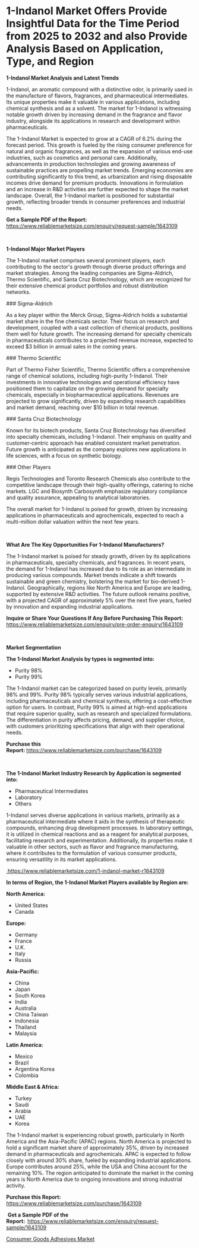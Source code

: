 <p><h1>1-Indanol Market Offers Provide Insightful Data for the Time Period from 2025 to 2032 and also Provide Analysis Based on Application, Type, and Region</h1></p><p><strong>1-Indanol Market Analysis and Latest Trends</strong></p>
<p><p>1-Indanol, an aromatic compound with a distinctive odor, is primarily used in the manufacture of flavors, fragrances, and pharmaceutical intermediates. Its unique properties make it valuable in various applications, including chemical synthesis and as a solvent. The market for 1-Indanol is witnessing notable growth driven by increasing demand in the fragrance and flavor industry, alongside its applications in research and development within pharmaceuticals.</p><p>The 1-Indanol Market is expected to grow at a CAGR of 6.2% during the forecast period. This growth is fueled by the rising consumer preference for natural and organic fragrances, as well as the expansion of various end-use industries, such as cosmetics and personal care. Additionally, advancements in production technologies and growing awareness of sustainable practices are propelling market trends. Emerging economies are contributing significantly to this trend, as urbanization and rising disposable incomes drive demand for premium products. Innovations in formulation and an increase in R&D activities are further expected to shape the market landscape. Overall, the 1-Indanol market is positioned for substantial growth, reflecting broader trends in consumer preferences and industrial needs.</p></p>
<p><strong>Get a Sample PDF of the Report:&nbsp;</strong> <a href="https://www.reliablemarketsize.com/enquiry/request-sample/1643109?utm_campaign=1133&utm_medium=2&utm_source=Github&utm_content=ia&utm_term=12012025&utm_id=1-indanol">https://www.reliablemarketsize.com/enquiry/request-sample/1643109</a></p>
<p>&nbsp;</p>
<p><strong>1-Indanol Major Market Players</strong></p>
<p><p>The 1-Indanol market comprises several prominent players, each contributing to the sector's growth through diverse product offerings and market strategies. Among the leading companies are Sigma-Aldrich, Thermo Scientific, and Santa Cruz Biotechnology, which are recognized for their extensive chemical product portfolios and robust distribution networks.</p><p>### Sigma-Aldrich</p><p>As a key player within the Merck Group, Sigma-Aldrich holds a substantial market share in the fine chemicals sector. Their focus on research and development, coupled with a vast collection of chemical products, positions them well for future growth. The increasing demand for specialty chemicals in pharmaceuticals contributes to a projected revenue increase, expected to exceed $3 billion in annual sales in the coming years.</p><p>### Thermo Scientific</p><p>Part of Thermo Fisher Scientific, Thermo Scientific offers a comprehensive range of chemical solutions, including high-purity 1-Indanol. Their investments in innovative technologies and operational efficiency have positioned them to capitalize on the growing demand for specialty chemicals, especially in biopharmaceutical applications. Revenues are projected to grow significantly, driven by expanding research capabilities and market demand, reaching over $10 billion in total revenue.</p><p>### Santa Cruz Biotechnology</p><p>Known for its biotech products, Santa Cruz Biotechnology has diversified into specialty chemicals, including 1-Indanol. Their emphasis on quality and customer-centric approach has enabled consistent market penetration. Future growth is anticipated as the company explores new applications in life sciences, with a focus on synthetic biology.</p><p>### Other Players</p><p>Regis Technologies and Toronto Research Chemicals also contribute to the competitive landscape through their high-quality offerings, catering to niche markets. LGC and Biosynth Carbosynth emphasize regulatory compliance and quality assurance, appealing to analytical laboratories.</p><p>The overall market for 1-Indanol is poised for growth, driven by increasing applications in pharmaceuticals and agrochemicals, expected to reach a multi-million dollar valuation within the next few years.</p></p>
<p>&nbsp;</p>
<p><strong>What Are The Key Opportunities For 1-Indanol Manufacturers?</strong></p>
<p><p>The 1-Indanol market is poised for steady growth, driven by its applications in pharmaceuticals, specialty chemicals, and fragrances. In recent years, the demand for 1-Indanol has increased due to its role as an intermediate in producing various compounds. Market trends indicate a shift towards sustainable and green chemistry, bolstering the market for bio-derived 1-Indanol. Geographically, regions like North America and Europe are leading, supported by extensive R&D activities. The future outlook remains positive, with a projected CAGR of approximately 5% over the next five years, fueled by innovation and expanding industrial applications.</p></p>
<p><strong>Inquire or Share Your Questions If Any Before Purchasing This Report:</strong> <a href="https://www.reliablemarketsize.com/enquiry/pre-order-enquiry/1643109?utm_campaign=1133&utm_medium=2&utm_source=Github&utm_content=ia&utm_term=12012025&utm_id=1-indanol">https://www.reliablemarketsize.com/enquiry/pre-order-enquiry/1643109</a></p>
<p>&nbsp;</p>
<p><strong>Market Segmentation</strong></p>
<p><strong>The 1-Indanol Market Analysis by types is segmented into:</strong></p>
<p><ul><li>Purity 98%</li><li>Purity 99%</li></ul></p>
<p><p>The 1-Indanol market can be categorized based on purity levels, primarily 98% and 99%. Purity 98% typically serves various industrial applications, including pharmaceuticals and chemical synthesis, offering a cost-effective option for users. In contrast, Purity 99% is aimed at high-end applications that require superior quality, such as research and specialized formulations. The differentiation in purity affects pricing, demand, and supplier choice, with customers prioritizing specifications that align with their operational needs.</p></p>
<p><strong>Purchase this Report:&nbsp;</strong><a href="https://www.reliablemarketsize.com/purchase/1643109?utm_campaign=1133&utm_medium=2&utm_source=Github&utm_content=ia&utm_term=12012025&utm_id=1-indanol">https://www.reliablemarketsize.com/purchase/1643109</a></p>
<p>&nbsp;</p>
<p><strong>The 1-Indanol Market Industry Research by Application is segmented into:</strong></p>
<p><ul><li>Pharmaceutical Intermediates</li><li>Laboratory</li><li>Others</li></ul></p>
<p><p>1-Indanol serves diverse applications in various markets, primarily as a pharmaceutical intermediate where it aids in the synthesis of therapeutic compounds, enhancing drug development processes. In laboratory settings, it is utilized in chemical reactions and as a reagent for analytical purposes, facilitating research and experimentation. Additionally, its properties make it valuable in other sectors, such as flavor and fragrance manufacturing, where it contributes to the formulation of various consumer products, ensuring versatility in its market applications.</p></p>
<p><a href="https://www.reliablemarketsize.com/1-indanol-market-r1643109?utm_campaign=1133&utm_medium=2&utm_source=Github&utm_content=ia&utm_term=12012025&utm_id=1-indanol">&nbsp;https://www.reliablemarketsize.com/1-indanol-market-r1643109</a></p>
<p><strong>In terms of Region, the 1-Indanol Market Players available by Region are:</strong></p>
<p>
    <p> <strong> North America: </strong>
        <ul>
            <li>United States</li>
            <li>Canada</li>
        </ul>
        </p> 
    <p> <strong> Europe: </strong>
        <ul>
            <li>Germany</li>
            <li>France</li>
            <li>U.K.</li>
            <li>Italy</li>
            <li>Russia</li>
        </ul>
        </p> 
    <p> <strong> Asia-Pacific: </strong>
        <ul>
            <li>China</li>
            <li>Japan</li>
            <li>South Korea</li>
            <li>India</li>
            <li>Australia</li>
            <li>China Taiwan</li>
            <li>Indonesia</li>
            <li>Thailand</li>
            <li>Malaysia</li>
        </ul>
        </p> 
    <p> <strong> Latin America: </strong>
        <ul>
            <li>Mexico</li>
            <li>Brazil</li>
            <li>Argentina Korea</li>
            <li>Colombia</li>
        </ul>
        </p> 
    <p> <strong> Middle East & Africa: </strong>
        <ul>
            <li>Turkey</li>
            <li>Saudi</li>
            <li>Arabia</li>
            <li>UAE</li>
            <li>Korea</li>
        </ul>
    </p>
    </p>
<p><p>The 1-Indanol market is experiencing robust growth, particularly in North America and the Asia-Pacific (APAC) regions. North America is projected to hold a significant market share of approximately 35%, driven by increased demand in pharmaceuticals and agrochemicals. APAC is expected to follow closely with around 30% share, fueled by expanding industrial applications. Europe contributes around 25%, while the USA and China account for the remaining 10%. The region anticipated to dominate the market in the coming years is North America due to ongoing innovations and strong industrial activity.</p></p>
<p><strong>Purchase this Report: </strong><a href="https://www.reliablemarketsize.com/purchase/1643109?utm_campaign=1133&utm_medium=2&utm_source=Github&utm_content=ia&utm_term=12012025&utm_id=1-indanol">https://www.reliablemarketsize.com/purchase/1643109</a></p>
<p>&nbsp;<strong>Get a Sample PDF of the Report:&nbsp;&nbsp;</strong><a href="https://www.reliablemarketsize.com/enquiry/request-sample/1643109?utm_campaign=1133&utm_medium=2&utm_source=Github&utm_content=ia&utm_term=12012025&utm_id=1-indanol">https://www.reliablemarketsize.com/enquiry/request-sample/1643109</a></p>
<p><strong></strong></p>
<p><p><a href="https://github.com/WillieWoodard/Market-Research-Report-List-7/blob/main/consumer-goods-adhesives-market.md?utm_campaign=1133&utm_medium=2&utm_source=Github&utm_content=ia&utm_term=12012025&utm_id=1-indanol">Consumer Goods Adhesives Market</a></p></p>
